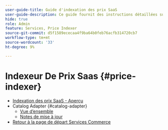 ```yaml
---
user-guide-title: Guide d'indexation des prix SaaS
user-guide-description: Ce guide fournit des instructions détaillées sur l'utilisation de l'indexeur de prix SaaS.
hide: true
role: Admin
feature: Services, Price Indexer
source-git-commit: d5f1589ececaa4f9ba64b0feb76acfb314720cb7
workflow-type: tm+mt
source-wordcount: '33'
ht-degree: 9%

---
```


# Indexeur De Prix Saas {#price-indexer}

- [Indexation des prix SaaS - Aperçu](price-indexing.md)
- Catalog Adapter {#catalog-adapter}
   - [Vue d’ensemble](catalog-adapter.md)
   - [Notes de mise à jour](release-notes.md)
- [Retour à la page de départ Services Commerce](https://experienceleague.adobe.com/docs/commerce/user-guides/home.html)
